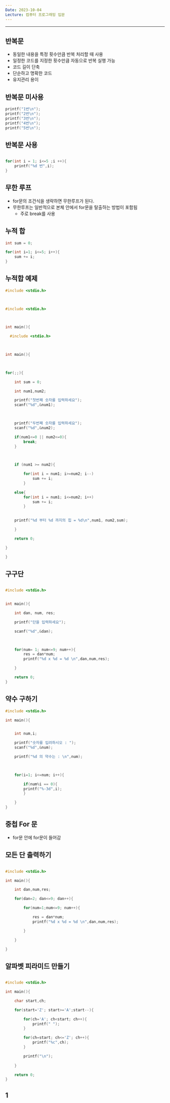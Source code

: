 ```yaml
---
Date: 2023-10-04
Lecture: 컴퓨터 프로그래밍 입문
---
```


---

## 반복문

- 동일한 내용을 특정 횟수만큼 반복 처리할 때 사용
- 일정한 코드를 지정한 횟수만큼 자동으로 반복 실행 가능
- 코드 길이 단축
- 단순하고 명확한 코드
- 유지관리 용이

## 반복문 미사용

```C++
printf("1번\n");
printf("2번\n");
printf("3번\n");
printf("4번\n");
printf("5번\n");
```

## 반복문 사용

```C++

for(int i = 1; i<=5 ;i ++){
	printf("%d 번",i);
}
```

## 무한 루프

- for문의 조건식을 생략하면 무한루프가 된다.
- 무한루프는 일반적으로 본체 안에서 for문을 탈출하는 방법이 포함됨
	- 주로 break를 사용

## 누적 합

```C++
int sum = 0;

for(int i=1; i<=5; i++){
	sum += i;
}
```

## 누적합 예제

```C++
#include <stdio.h>

  

#include <stdio.h>

  

int main(){

  #include <stdio.h>

  

int main(){

  

for(;;){

	int sum = 0;

	int num1,num2;

	printf("첫번째 숫자를 입력하세요");
	scanf("%d",&num1);

  

	printf("두번째 숫자를 입력하세요");
	scanf("%d",&num2);

	if(num1<=0 || num2<=0){
		break;
	}

  

	if (num1 >= num2){

		for(int i = num1; i>=num2; i--)
			sum += i;
		}

	else{
		for(int i = num1; i<=num2; i++)
			sum += i;
		}

  
	printf("%d 부터 %d 까지의 힙 = %d\n",num1, num2,sum);

	}

	return 0;

}

}
```

## 구구단

```C++

#include <stdio.h>


int main(){

	int dan, num, res;

	printf("단을 입력하세요");

	scanf("%d",&dan);

  

	for(num= 1; num<=9; num++){
		res = dan*num;
		printf("%d x %d = %d \n",dan,num,res);

	}

	return 0;
}
```

## 약수 구하기

```C++
#include <stdio.h>

int main(){


	int num,i;

	printf("숫자를 입려하시오 : ");
	scanf("%d",&num);

	printf("%d 의 약수는 : \n",num);

  

	for(i=1; i<=num; i++){

		if(num%i == 0){
		printf("%-3d",i);
		}

	}
}

```


## 중첩 For 문

- for문 안에 for문이 들어감

## 모든 단 출력하기

```C++

#include <stdio.h>

int main(){

	int dan,num,res;

	for(dan=2; dan<=9; dan++){

		for(num=1;num<=9; num++){

			res = dan*num;
			printf("%d x %d = %d \n",dan,num,res);

		}

	}

}
```

## 알파벳 피라미드 만들기

```C++

#include <stdio.h>

int main(){

	char start,ch;

	for(start='Z'; start>='A';start--){

		for(ch='A'; ch<start; ch++){
			printf(" ");
		}

		for(ch=start; ch<='Z'; ch++){
			printf("%c",ch);
		}

		printf("\n");
	
	}

	return 0;
}
```

## 1